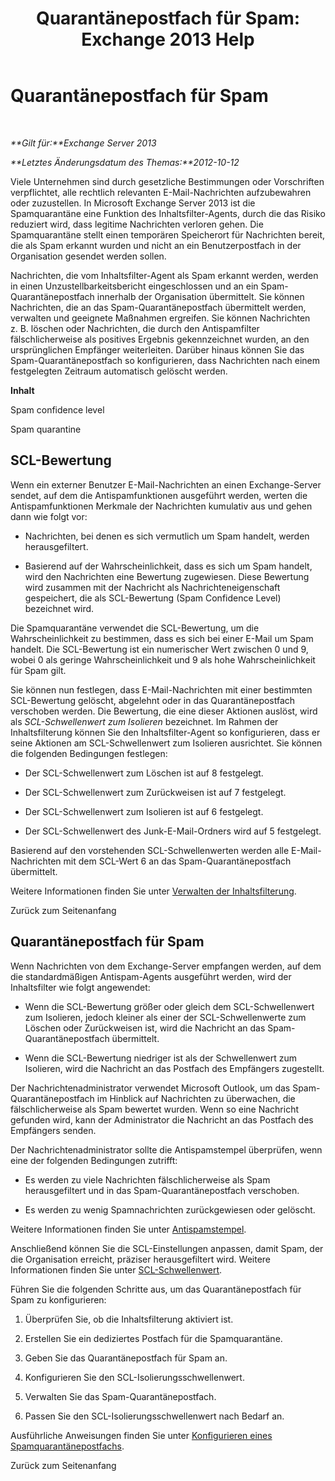 ﻿---
title: 'Quarantänepostfach für Spam: Exchange 2013 Help'
TOCTitle: Quarantänepostfach für Spam
ms:assetid: 4535496f-de6a-43df-8e53-c9a97f65cccc
ms:mtpsurl: https://technet.microsoft.com/de-de/library/Aa997692(v=EXCHG.150)
ms:contentKeyID: 50475564
ms.date: 05/22/2018
mtps_version: v=EXCHG.150
ms.translationtype: MT
---

# Quarantänepostfach für Spam

 

_**Gilt für:**Exchange Server 2013_

_**Letztes Änderungsdatum des Themas:**2012-10-12_

Viele Unternehmen sind durch gesetzliche Bestimmungen oder Vorschriften verpflichtet, alle rechtlich relevanten E-Mail-Nachrichten aufzubewahren oder zuzustellen. In Microsoft Exchange Server 2013 ist die Spamquarantäne eine Funktion des Inhaltsfilter-Agents, durch die das Risiko reduziert wird, dass legitime Nachrichten verloren gehen. Die Spamquarantäne stellt einen temporären Speicherort für Nachrichten bereit, die als Spam erkannt wurden und nicht an ein Benutzerpostfach in der Organisation gesendet werden sollen.

Nachrichten, die vom Inhaltsfilter-Agent als Spam erkannt werden, werden in einen Unzustellbarkeitsbericht eingeschlossen und an ein Spam-Quarantänepostfach innerhalb der Organisation übermittelt. Sie können Nachrichten, die an das Spam-Quarantänepostfach übermittelt werden, verwalten und geeignete Maßnahmen ergreifen. Sie können Nachrichten z. B. löschen oder Nachrichten, die durch den Antispamfilter fälschlicherweise als positives Ergebnis gekennzeichnet wurden, an den ursprünglichen Empfänger weiterleiten. Darüber hinaus können Sie das Spam-Quarantänepostfach so konfigurieren, dass Nachrichten nach einem festgelegten Zeitraum automatisch gelöscht werden.

**Inhalt**

Spam confidence level

Spam quarantine

## SCL-Bewertung

Wenn ein externer Benutzer E-Mail-Nachrichten an einen Exchange-Server sendet, auf dem die Antispamfunktionen ausgeführt werden, werten die Antispamfunktionen Merkmale der Nachrichten kumulativ aus und gehen dann wie folgt vor:

  - Nachrichten, bei denen es sich vermutlich um Spam handelt, werden herausgefiltert.

  - Basierend auf der Wahrscheinlichkeit, dass es sich um Spam handelt, wird den Nachrichten eine Bewertung zugewiesen. Diese Bewertung wird zusammen mit der Nachricht als Nachrichteneigenschaft gespeichert, die als SCL-Bewertung (Spam Confidence Level) bezeichnet wird.

Die Spamquarantäne verwendet die SCL-Bewertung, um die Wahrscheinlichkeit zu bestimmen, dass es sich bei einer E-Mail um Spam handelt. Die SCL-Bewertung ist ein numerischer Wert zwischen 0 und 9, wobei 0 als geringe Wahrscheinlichkeit und 9 als hohe Wahrscheinlichkeit für Spam gilt.

Sie können nun festlegen, dass E-Mail-Nachrichten mit einer bestimmten SCL-Bewertung gelöscht, abgelehnt oder in das Quarantänepostfach verschoben werden. Die Bewertung, die eine dieser Aktionen auslöst, wird als *SCL-Schwellenwert zum Isolieren* bezeichnet. Im Rahmen der Inhaltsfilterung können Sie den Inhaltsfilter-Agent so konfigurieren, dass er seine Aktionen am SCL-Schwellenwert zum Isolieren ausrichtet. Sie können die folgenden Bedingungen festlegen:

  - Der SCL-Schwellenwert zum Löschen ist auf 8 festgelegt.

  - Der SCL-Schwellenwert zum Zurückweisen ist auf 7 festgelegt.

  - Der SCL-Schwellenwert zum Isolieren ist auf 6 festgelegt.

  - Der SCL-Schwellenwert des Junk-E-Mail-Ordners wird auf 5 festgelegt.

Basierend auf den vorstehenden SCL-Schwellenwerten werden alle E-Mail-Nachrichten mit dem SCL-Wert 6 an das Spam-Quarantänepostfach übermittelt.

Weitere Informationen finden Sie unter [Verwalten der Inhaltsfilterung](manage-content-filtering-exchange-2013-help.md).

Zurück zum Seitenanfang

## Quarantänepostfach für Spam

Wenn Nachrichten von dem Exchange-Server empfangen werden, auf dem die standardmäßigen Antispam-Agents ausgeführt werden, wird der Inhaltsfilter wie folgt angewendet:

  - Wenn die SCL-Bewertung größer oder gleich dem SCL-Schwellenwert zum Isolieren, jedoch kleiner als einer der SCL-Schwellenwerte zum Löschen oder Zurückweisen ist, wird die Nachricht an das Spam-Quarantänepostfach übermittelt.

  - Wenn die SCL-Bewertung niedriger ist als der Schwellenwert zum Isolieren, wird die Nachricht an das Postfach des Empfängers zugestellt.

Der Nachrichtenadministrator verwendet Microsoft Outlook, um das Spam-Quarantänepostfach im Hinblick auf Nachrichten zu überwachen, die fälschlicherweise als Spam bewertet wurden. Wenn so eine Nachricht gefunden wird, kann der Administrator die Nachricht an das Postfach des Empfängers senden.

Der Nachrichtenadministrator sollte die Antispamstempel überprüfen, wenn eine der folgenden Bedingungen zutrifft:

  - Es werden zu viele Nachrichten fälschlicherweise als Spam herausgefiltert und in das Spam-Quarantänepostfach verschoben.

  - Es werden zu wenig Spamnachrichten zurückgewiesen oder gelöscht.

Weitere Informationen finden Sie unter [Antispamstempel](anti-spam-stamps-exchange-2013-help.md).

Anschließend können Sie die SCL-Einstellungen anpassen, damit Spam, der die Organisation erreicht, präziser herausgefiltert wird. Weitere Informationen finden Sie unter [SCL-Schwellenwert](spam-confidence-level-threshold-exchange-2013-help.md).

Führen Sie die folgenden Schritte aus, um das Quarantänepostfach für Spam zu konfigurieren:

1.  Überprüfen Sie, ob die Inhaltsfilterung aktiviert ist.

2.  Erstellen Sie ein dediziertes Postfach für die Spamquarantäne.

3.  Geben Sie das Quarantänepostfach für Spam an.

4.  Konfigurieren Sie den SCL-Isolierungsschwellenwert.

5.  Verwalten Sie das Spam-Quarantänepostfach.

6.  Passen Sie den SCL-Isolierungsschwellenwert nach Bedarf an.

Ausführliche Anweisungen finden Sie unter [Konfigurieren eines Spamquarantänepostfachs](configure-a-spam-quarantine-mailbox-exchange-2013-help.md).

Zurück zum Seitenanfang

